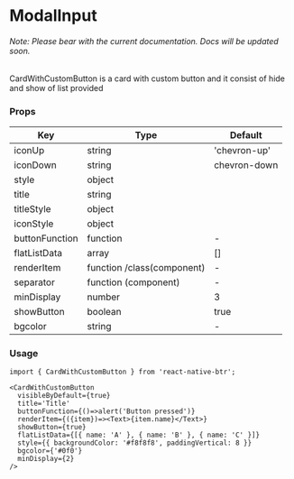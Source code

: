 # ModalInput

###### Note: Please bear with the current documentation. Docs will be updated soon.

CardWithCustomButton is a card with custom button and 
it consist of hide and show of list provided
 

### Props
Key | Type | Default
----|----|----
iconUp | string | 'chevron-up' 
iconDown | string | chevron-down 
style | object |  
title | string | 
titleStyle | object |
iconStyle | object |
buttonFunction |function | -
flatListData | array | [] 
renderItem |function /class(component)|-
separator |function (component)|-
minDisplay|number|3
showButton|boolean|true
bgcolor|string|-


### Usage
```
import { CardWithCustomButton } from 'react-native-btr';

<CardWithCustomButton
  visibleByDefault={true}
  title='Title'
  buttonFunction={()=>alert('Button pressed')}
  renderItem={({item})=><Text>{item.name}</Text>}
  showButton={true}
  flatListData={[{ name: 'A' }, { name: 'B' }, { name: 'C' }]}
  style={{ backgroundColor: '#f8f8f8', paddingVertical: 8 }}
  bgcolor={'#0f0'}
  minDisplay={2}
/>

```